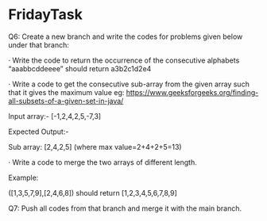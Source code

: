 # FridayTask
Q6: Create a new branch and write the codes for problems given below under that branch:

· Write the code to return the occurrence of the consecutive alphabets “aaabbcddeeee” should return a3b2c1d2e4

· Write a code to get the consecutive sub-array from the given array such that it gives the maximum value eg: https://www.geeksforgeeks.org/finding-all-subsets-of-a-given-set-in-java/

Input array:- [-1,2,4,2,5,-7,3]

Expected Output:-

Sub array: [2,4,2,5] (where max value=2+4+2+5=13)

· Write a code to merge the two arrays of different length.

Example:

([1,3,5,7,9],[2,4,6,8]) should return [1,2,3,4,5,6,7,8,9]

Q7: Push all codes from that branch and merge it with the main branch.